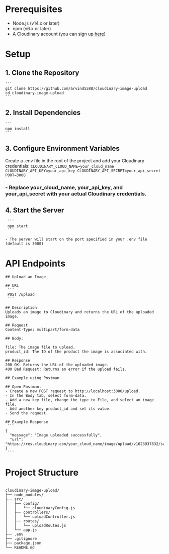 # Prerequisites
- Node.js (v14.x or later)
- npm (v6.x or later)
- A Cloudinary account (you can sign up [here](#https://cloudinary.com/))

# Setup

## 1. Clone the Repository
    ```
    git clone https://github.com/arvind5588/cloudinary-image-upload
    cd cloudinary-image-upload
    ```
    
## 2. Install Dependencies
    ```
    npm install
    ```
    
## 3. Configure Environment Variables
Create a .env file in the root of the project and add your Cloudinary credentials:
    ```
    CLOUDINARY_CLOUD_NAME=your_cloud_name
    CLOUDINARY_API_KEY=your_api_key
    CLOUDINARY_API_SECRET=your_api_secret
    PORT=3000
    ```
    
   ### - Replace your_cloud_name, your_api_key, and your_api_secret with your actual Cloudinary credentials.

## 4. Start the Server
     ```
     npm start
     ```
     
    - The server will start on the port specified in your .env file (default is 3000)

# API Endpoints

    ## Upload an Image
    
    ## URL
     ```
     POST /upload
     ```
    
    ## Description
    Uploads an image to Cloudinary and returns the URL of the uploaded image.
    
    ## Request
    Content-Type: multipart/form-data
    
    ## Body:
    
    file: The image file to upload.
    product_id: The ID of the product the image is associated with.
    
    ## Response
    200 OK: Returns the URL of the uploaded image.
    400 Bad Request: Returns an error if the upload fails.
    
    ## Example using Postman
    
    ## Open Postman.
    - Create a new POST request to http://localhost:3000/upload.
    - In the Body tab, select form-data.
    - Add a new key file, change the type to File, and select an image file.
    - Add another key product_id and set its value.
    - Send the request.
    
    ## Example Response
     ```
    {
      "message": "Image uploaded successfully",
      "url": "https://res.cloudinary.com/your_cloud_name/image/upload/v1623937832/sample.jpg"
    }
     ```
     
# Project Structure

```

cloudinary-image-upload/
├── node_modules/
├── src/
│   ├── config/
│   │   └── cloudinaryConfig.js
│   ├── controllers/
│   │   └── uploadController.js
│   ├── routes/
│   │   └── uploadRoutes.js
│   └── app.js
├── .env
├── .gitignore
├── package.json
└── README.md
```
